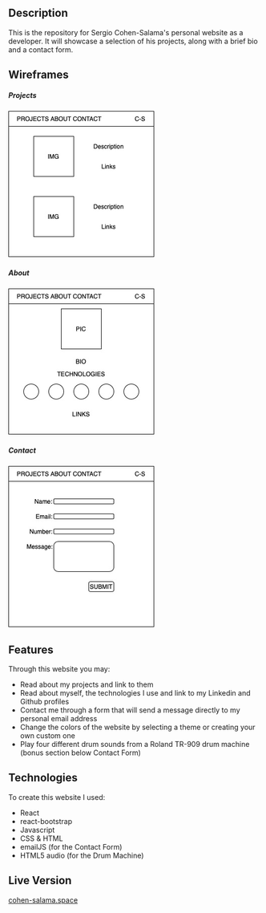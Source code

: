 ## Description

This is the repository for Sergio Cohen-Salama's personal website as a developer. It will showcase a selection of his projects, along with a brief bio and a contact form.

## Wireframes

##### Projects  
!['projects'](Projects-2.jpg)

##### About  
!['about'](About-2.jpg)

##### Contact  
!['contact'](Contact-2.jpg)

## Features

Through this website you may:
* Read about my projects and link to them
* Read about myself, the technologies I use and link to my Linkedin and Github profiles
* Contact me through a form that will send a message directly to my personal email address
* Change the colors of the website by selecting a theme or creating your own custom one
* Play four different drum sounds from a Roland TR-909 drum machine (bonus section below Contact Form)

## Technologies

To create this website I used:
* React
* react-bootstrap
* Javascript
* CSS & HTML
* emailJS (for the Contact Form)
* HTML5 audio (for the Drum Machine)

## Live Version

[cohen-salama.space](www.cohen-salama.space)
